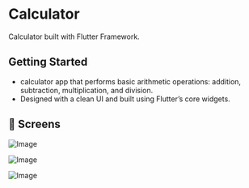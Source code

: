 # Calculator

Calculator built with Flutter Framework.

## Getting Started

- calculator app that performs basic arithmetic operations: addition, subtraction, multiplication, and division.
- Designed with a clean UI and built using Flutter’s core widgets.

## 📱 Screens

![Image](https://github.com/user-attachments/assets/3dd5f24d-7a66-4031-949c-6354e902cca1)

![Image](https://github.com/user-attachments/assets/29301d28-4f29-4466-9ac4-9fc3bd847a85)

![Image](https://github.com/user-attachments/assets/df8602b6-a25c-47f2-9622-b4388bca167b)
